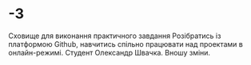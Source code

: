 # -3
Сховище для виконання практичного завдання
Розібратись із платформою Github, навчитись спільно працювати над проектами в онлайн-режимі.
Студент Олександр Швачка.
Вношу зміни.
